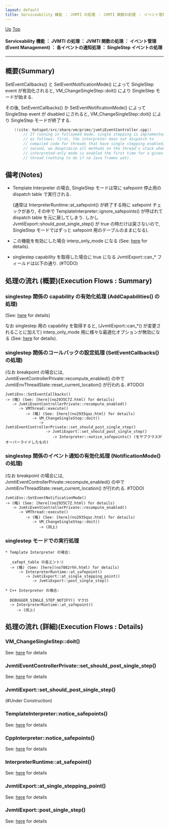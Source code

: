```yaml
---
layout: default
title: Serviceability 機能 ： JVMTI の処理 ： JVMTI 関数の処理 ： イベント管理 (Event Management) ： 各イベントの通知処理 ： SingleStep イベントの処理  
---
```

[Up](no29359PS.html) [Top](../index.html)

#### Serviceability 機能 ： JVMTI の処理 ： JVMTI 関数の処理 ： イベント管理 (Event Management) ： 各イベントの通知処理 ： SingleStep イベントの処理  

--- 
## 概要(Summary)
SetEventCallbacks() と SetEventNotificationMode() によって SingleStep event が有効化されると,
VM_ChangeSingleStep::doit() により SingleStep モードが始まる.

その後, SetEventCallbacks() か SetEventNotificationMode() によって SingleStep event が disabled にされると,
VM_ChangeSingleStep::doit() により SingleStep モードが終了する.


```cpp
    ((cite: hotspot/src/share/vm/prims/jvmtiEventController.cpp))
        // If running in fullspeed mode, single stepping is implemented
        // as follows: first, the interpreter does not dispatch to
        // compiled code for threads that have single stepping enabled;
        // second, we deoptimize all methods on the thread's stack when
        // interpreted-only mode is enabled the first time for a given
        // thread (nothing to do if no Java frames yet).
```

## 備考(Notes)
* Template Interpreter の場合,
  SingleStep モードは常に safepoint 停止用の dispatch table で実行される.
  
  (通常は InterpreterRuntime::at_safepoint() が終了する時に safepoint チェックがあり,
  その中で TemplateInterpreter::ignore_safepoints() が呼ばれて dispatch table を元に戻してしまう.
  しかし JvmtiExport::should_post_single_step() が true の時だけは戻さないので,
  SingleStep モードではずっと safepoint 用のテーブルのままになる).

* この機能を有効にした場合 interp_only_mode になる (See: [here](no3059eFS.html) for details).

* singlestep capability を取得した場合に true になる JvmtiExport::can_* フィールドは以下の通り. (#TODO)


## 処理の流れ (概要)(Execution Flows : Summary)
### singlestep 関係の capability の有効化処理 (AddCapabilities() の処理)
(See: [here](no2935trw.html) for details)

なお singlestep 用の capability を取得すると,
(JvmtiExport::can_*() が変更されることに加えて)
interp_only_mode 用に様々な最適化オプションが無効になる (See: [here](no3059eFS.html) for details).

### singlestep 関係のコールバックの設定処理 (SetEventCallbacks() の処理)
(なお breakpoint の場合には,
JvmtiEventControllerPrivate::recompute_enabled() の中で
JvmtiEnvThreadState::reset_current_location() が行われる. #TODO)

```
JvmtiEnv::SetEventCallbacks()
-> (略) (See: [here](no2935C7Z.html) for details)
   -> JvmtiEventControllerPrivate::recompute_enabled()
      -> VMThread::execute()
         -> (略) (See: [here](no2935qaz.html) for details)
            -> VM_ChangeSingleStep::doit()
               -> JvmtiEventControllerPrivate::set_should_post_single_step()
                  -> JvmtiExport::set_should_post_single_step()
                     -> Interpreter::notice_safepoints() (をサブクラスがオーバーライドしたもの)
```

### singlestep 関係のイベント通知の有効化処理 (NotificationMode() の処理)
(なお breakpoint の場合には,
JvmtiEventControllerPrivate::recompute_enabled() の中で
JvmtiEnvThreadState::reset_current_location() が行われる. #TODO)

```
JvmtiEnv::SetEventNotificationMode()
-> (略) (See: [here](no2935C7Z.html) for details)
   -> JvmtiEventControllerPrivate::recompute_enabled()
      -> VMThread::execute()
         -> (略) (See: [here](no2935qaz.html) for details)
            -> VM_ChangeSingleStep::doit()
               -> (同上)
```

### singlestep モードでの実行処理
```
* Template Interpreter の場合:

  _safept_table の各エントリ
  -> (略) (See: [here](no7882rhh.html) for details)
      -> InterpreterRuntime::at_safepoint()
         -> JvmtiExport::at_single_stepping_point()
            -> JvmtiExport::post_single_step()

* C++ Interpreter の場合:

  DEBUGGER_SINGLE_STEP_NOTIFY() マクロ
  -> InterpreterRuntime::at_safepoint()
     -> (同上)
```


## 処理の流れ (詳細)(Execution Flows : Details)
### VM_ChangeSingleStep::doit()
See: [here](no2935azx.html) for details
### JvmtiEventControllerPrivate::set_should_post_single_step()
See: [here](no2935M9A.html) for details
### JvmtiExport::set_should_post_single_step()
(#Under Construction)

### TemplateInterpreter::notice_safepoints()
See: [here](no7882qZm.html) for details
### CppInterpreter::notice_safepoints()
See: [here](no7882dPg.html) for details

### InterpreterRuntime::at_safepoint()
See: [here](no7882eXb.html) for details
### JvmtiExport::at_single_stepping_point()
See: [here](no2935b7s.html) for details
### JvmtiExport::post_single_step()
See: [here](no2935oFz.html) for details





